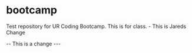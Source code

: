 # bootcamp
Test repository for UR Coding Bootcamp. This is for class. - This is Jareds Change

-- This is a change ---	
